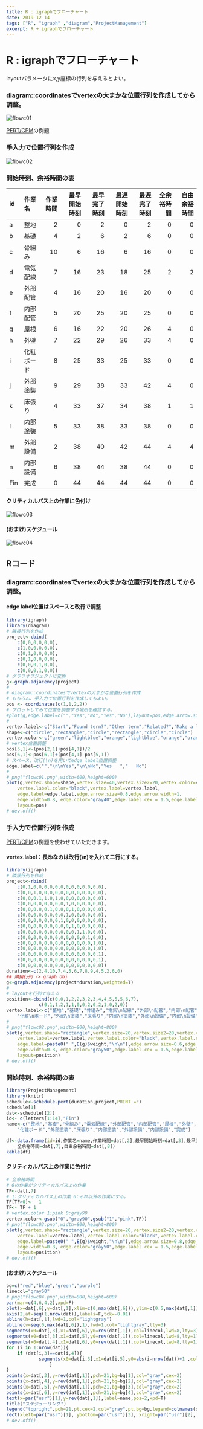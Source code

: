 ```yaml
---
title: R : igraphでフローチャート
date: 2019-12-14
tags: ["R", "igraph" ,"diagram","ProjectManagement"]
excerpt: R + igraphでフローチャート
---
```


# R : igraphでフローチャート

layoutパラメータにx,y座標の行列を与えるとよい。  

### diagram::coordinatesでvertexの大まかな位置行列を作成してから調整。

![flowc01](images/flowc01.png)

[PERT/CPM](http://www2.econ.tohoku.ac.jp/~ksuzuki/teaching/2007/ch2c.pdf)の例題

### 手入力で位置行列を作成

![flowc02](images/flowc02.png)

### 開始時刻、余裕時間の表

|id  |作業名     | 作業時間| 最早開始時刻| 最早完了時刻| 最遅開始時刻| 最遅完了時刻| 全余裕時間| 自由余裕時間|
|:---|:----------|--------:|------------:|------------:|------------:|------------:|----------:|------------:|
|a   |整地       |        2|            0|            2|            0|            2|          0|            0|
|b   |基礎       |        4|            2|            6|            2|            6|          0|            0|
|c   |骨組み     |       10|            6|           16|            6|           16|          0|            0|
|d   |電気配線   |        7|           16|           23|           18|           25|          2|            2|
|e   |外部配管   |        4|           16|           20|           16|           20|          0|            0|
|f   |内部配管   |        5|           20|           25|           20|           25|          0|            0|
|g   |屋根       |        6|           16|           22|           20|           26|          4|            0|
|h   |外壁       |        7|           22|           29|           26|           33|          4|            0|
|i   |化粧ボード |        8|           25|           33|           25|           33|          0|            0|
|j   |外部塗装   |        9|           29|           38|           33|           42|          4|            0|
|k   |床張り     |        4|           33|           37|           34|           38|          1|            1|
|l   |内部塗装   |        5|           33|           38|           33|           38|          0|            0|
|m   |外部設備   |        2|           38|           40|           42|           44|          4|            4|
|n   |内部設備   |        6|           38|           44|           38|           44|          0|            0|
|Fin |完成       |        0|           44|           44|           44|           44|          0|            0|

#### クリティカルパス上の作業に色付け

![flowc03](images/flowc03.png)

#### (おまけ)スケジュール

![flowc04](images/flowc04.png)

## Rコード

### diagram::coordinatesでvertexの大まかな位置行列を作成してから調整。

#### edge label位置はスペースと改行で調整

```R
library(igraph)
library(diagram)
# 隣接行列を作成
project<-cbind(
	c(0,0,0,0,0,0),
	c(1,0,0,0,0,0),
	c(0,1,0,0,0,0),
	c(0,1,0,0,0,0),
	c(0,0,0,1,0,0),
	c(0,0,0,1,0,0))
# グラフオブジェクトに変換
g<-graph.adjacency(project)
#
# diagram::coordinatesでvertexの大まかな位置行列を作成
# もちろん、手入力で位置行列を作成してもよい。
pos <- coordinates(c(1,1,2,2))
# プロットしてみて位置を調整する場所を確認する。
#plot(g,edge.label=c("","Yes","No","Yes","No"),layout=pos,edge.arrow.size=0.6)
#
vertex.label<-c("Start","Found term?","Other term","Related?","Make a link","New article")
shape<-c("circle","rectangle","circle","rectangle","circle","circle")
vertex.color<-c("green","lightblue","orange","lightblue","orange","orange")
# vertex位置調整
pos[5,1]<-(pos[2,1]+pos[4,1])/2
pos[6,1]<-pos[6,1]+(pos[4,1]-pos[5,1])
# スペース、改行(\n)を用いてedge label位置調整
edge.label=c("","\n\nYes","\n\nNo","Yes   ","   No") 
#
# png("flowc01.png",width=600,height=600)
plot(g,vertex.shape=shape,vertex.size=40,vertex.size2=20,vertex.color=vertex.color,
	vertex.label.color="black",vertex.label=vertex.label,
	edge.label=edge.label,edge.arrow.size=0.8,edge.arrow.width=1,
	edge.width=0.8,	edge.color="gray40",edge.label.cex = 1.5,edge.label.color = "red",
	layout=pos)
# dev.off()
```

### 手入力で位置行列を作成

[PERT/CPM](http://www2.econ.tohoku.ac.jp/~ksuzuki/teaching/2007/ch2c.pdf)の例題を使わせていただきます。

#### vertex.label：長めなのは改行(\n)を入れて二行にする。

```R
library(igraph)
# 隣接行列を作成
project<-rbind(
	c(0,1,0,0,0,0,0,0,0,0,0,0,0,0,0),
	c(0,0,1,0,0,0,0,0,0,0,0,0,0,0,0),
	c(0,0,0,1,1,0,1,0,0,0,0,0,0,0,0),
	c(0,0,0,0,0,0,0,0,1,0,0,0,0,0,0),
	c(0,0,0,0,0,1,0,0,0,1,0,0,0,0,0),
	c(0,0,0,0,0,0,0,0,1,0,0,0,0,0,0),
	c(0,0,0,0,0,0,0,1,0,0,0,0,0,0,0),
	c(0,0,0,0,0,0,0,0,0,1,0,0,0,0,0),
	c(0,0,0,0,0,0,0,0,0,0,1,1,0,0,0),
	c(0,0,0,0,0,0,0,0,0,0,0,0,1,0,0),
	c(0,0,0,0,0,0,0,0,0,0,0,0,0,1,0),
	c(0,0,0,0,0,0,0,0,0,0,0,0,0,1,0),
	c(0,0,0,0,0,0,0,0,0,0,0,0,0,0,1),
	c(0,0,0,0,0,0,0,0,0,0,0,0,0,0,1),
	c(0,0,0,0,0,0,0,0,0,0,0,0,0,0,0))
duration<-c(2,4,10,7,4,5,6,7,8,9,4,5,2,6,0)
## 隣接行列 -> graph obj
g<-graph.adjacency(project*duration,weighted=T)
# 
# layoutを行列で与える
position<-cbind(c(0,0,1,2,2,3,2,3,4,4,5,5,5,6,7),
	        c(0,1,1,2,1,1,0,0,2,0,2,1,0,2,0))
vertex.label<-c("整地","基礎","骨組み","電気\n配線","外部\n配管","内部\n配管","屋根","外壁",
	"化粧\nボード","外部\n塗装","床張り","内部\n塗装","外部\n設備","内部\n設備","完成")
#
# png("flowc02.png",width=800,height=800)
plot(g,vertex.shape="rectangle",vertex.size=20,vertex.size2=20,vertex.color=c(rep("lightblue",14),"pink"),
	vertex.label=vertex.label,vertex.label.color="black",vertex.label.cex =1.5,
	edge.label=paste0(" ",E(g)$weight,"\n\n"),edge.arrow.size=0.6,edge.arrow.width=1,
	edge.width=0.8,	edge.color="gray50",edge.label.cex = 1.5,edge.label.color = "red",
	layout=position)
# dev.off()
```

### 開始時刻、余裕時間の表

```R
library(ProjectManagement)
library(knitr)
schedule<-schedule.pert(duration,project,PRINT =F)
schedule[1]
dat<-schedule[[2]]
id<- c(letters[1:14],"Fin")
name<-c("整地","基礎","骨組み","電気配線","外部配管","内部配管","屋根","外壁",
	"化粧ボード","外部塗装","床張り","内部塗装","外部設備","内部設備","完成")

df<-data.frame(id=id,作業名=name,作業時間=dat[,2],最早開始時刻=dat[,3],最早完了時刻=dat[,5],最遅開始時刻=dat[,4],最遅完了時刻=dat[,6],
	全余裕時間=dat[,7],自由余裕時間=dat[,8])
kable(df)
```

#### クリティカルパス上の作業に色付け


```R
# 全余裕時間
# 0の作業がクリティカルパス上の作業
TF<-dat[,7]
# 1:クリティカルパス上の作業 0:それ以外の作業にする。
TF[TF>0]<- -1
TF<- TF + 1
# vertex.color 1:pink 0:gray90
vertex.color<-gsub("0","gray90",gsub("1","pink",TF))
# png("flowc03.png",width=800,height=800)
plot(g,vertex.shape="rectangle",vertex.size=20,vertex.size2=20,vertex.color=vertex.color,
	vertex.label=vertex.label,vertex.label.color="black",vertex.label.cex =1.5,
	edge.label=paste0(" ",E(g)$weight,"\n\n"),edge.arrow.size=0.8,edge.arrow.width=1,
	edge.width=0.8,	edge.color="gray50",edge.label.cex = 1.5,edge.label.color = "red",
	layout=position)
# dev.off()
```

#### (おまけ)スケジュール

```R
bg=c("red","blue","green","purple")
linecol="gray60"
# png("flowc04.png",width=800,height=600)
par(mar=c(4,6,4,2),xpd=F)
plot(x=dat[,6],y=dat[,1],xlim=c(0,max(dat[,6])),ylim=c(0.5,max(dat[,1])*1.1),type="n",yaxt="n",xlab="経過時間",ylab="")
axis(2,at=seq(1,nrow(dat)),labels=F,tck=-0.01)
abline(h=dat[,1],lwd=1,col="lightgray")
abline(v=seq(0,max(dat[,6]),1),lwd=1,col="lightgray",lty=3)
segments(x0=dat[,3],x1=dat[,6],y0=rev(dat[,1]),col=linecol,lwd=8,lty=3)
segments(x0=dat[,3],x1=dat[,5],y0=rev(dat[,1]),col=linecol,lwd=8,lty=1)
segments(x0=dat[,4],x1=dat[,6],y0=rev(dat[,1]),col=linecol,lwd=8,lty=1)
for (i in 1:nrow(dat)){
	if (dat[i,3]==dat[i,4]){
			segments(x0=dat[i,3],x1=dat[i,5],y0=abs(i-nrow(dat))+1 ,col="red",lwd=8,lty=1)
				}
}		
points(x=dat[,3],y=rev(dat[,1]),pch=21,bg=bg[1],col="gray",cex=2)
points(x=dat[,4],y=rev(dat[,1]),pch=21,bg=bg[2],col="gray",cex=2)
points(x=dat[,5],y=rev(dat[,1]),pch=21,bg=bg[3],col="gray",cex=2)
points(x=dat[,6],y=rev(dat[,1]),pch=21,bg=bg[4],col="gray",cex=2)
text(x=par("usr")[1],y=rev(dat[,1]),label=name,pos=2,xpd=T)
title("スケジューリング")
legend("topright",pch=21,pt.cex=2,col="gray",pt.bg=bg,legend=colnames(dat)[3:6],inset=c(0.03,0.03),yjust=1.2)
rect(xleft=par("usr")[1], ybottom=par("usr")[3], xright=par("usr")[2], ytop=par("usr")[4],lwd=3)
# dev.off()
```

